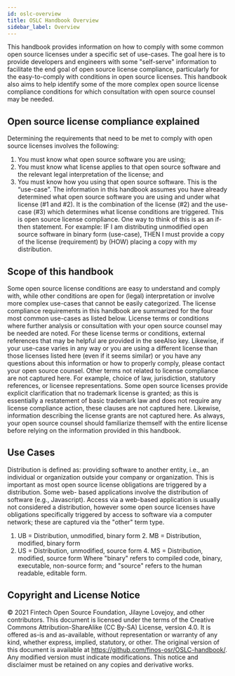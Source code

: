 ```yaml
---
id: oslc-overview
title: OSLC Handbook Overview
sidebar_label: Overview
---
```


This handbook provides information on how to comply with some common open source licenses under a specific set of use-cases. The goal here is to provide developers and engineers with some "self-serve" information to facilitate the end goal of open source license compliance, particularly for the easy-to-comply with conditions in open source licenses. This handbook also aims to help identify some of the more complex open source license compliance conditions for which consultation with open source counsel may be needed.

## Open source license compliance explained
Determining the requirements that need to be met to comply with open source licenses involves the following:
1. You must know what open source software you are using;
2. You must know what license applies to that open source software and the relevant legal interpretation of the license; and
3. You must know how you using that open source software. This is the “use-case”.
The information in this handbook assumes you have already determined what open source software you are using and under what license (#1 and #2). It is the combination of the license (#2) and the use-case (#3) which determines what license conditions are triggered. This is open source license compliance.
One way to think of this is as an if-then statement. For example: IF I am distributing unmodified open source software in binary form (use-case), THEN I must provide a copy of the license (requirement) by (HOW) placing a copy with my distribution.

## Scope of this handbook
Some open source license conditions are easy to understand and comply with, while other conditions are open for (legal) interpretation or involve more complex use-cases that cannot be easily categorized. The license compliance requirements in this handbook are summarized for the four most common use-cases as listed below. License terms or conditions where further analysis or consultation with your open source counsel may be needed are noted. For these license terms or conditions, external references that may be helpful are provided in the seeAlso key. Likewise, if your use-case varies in any way or you are using a different license than those licenses listed here (even if it seems similar) or you have any questions about this information or how to properly comply, please contact your open source counsel.
Other terms not related to license compliance are not captured here. For example, choice of law, jurisdiction, statutory references, or licensee representations. Some open source licenses provide explicit clarification that no trademark license is granted; as this is essentially a restatement of basic trademark law and does not require any license compliance action, these clauses are not captured here. Likewise, information describing the license grants are not captured here. As always, your open source counsel should familiarize themself with the entire license before relying on the information provided in this handbook.


## Use Cases
Distribution is defined as:
     providing software to another entity, i.e., an individual or organization outside
     your company or organization.
This is important as most open source license obligations are triggered by a distribution. Some web- based applications involve the distribution of software (e.g., Javascript). Access via a web-based application is usually not considered a distribution, however some open source licenses have obligations specifically triggered by access to software via a computer network; these are captured via the "other" term type.
1. UB = Distribution, unmodified, binary form 2. MB = Distribution, modified, binary form
3. US = Distribution, unmodified, source form 4. MS = Distribution, modified, source form
Where "binary" refers to compiled code, binary, executable, non-source form; and "source" refers to the human readable, editable form.

## Copyright and License Notice
© 2021 Fintech Open Source Foundation, Jilayne Lovejoy, and other contributors. This document is licensed under the terms of the Creative Commons Attribution-ShareAlike (CC By-SA) License, version 4.0. It is offered as-is and as-available, without representation or warranty of any kind, whether express, implied, statutory, or other. The original version of this document is available at https://github.com/finos-osr/OSLC-handbook/. Any modified version must indicate modifications. This notice and disclaimer must be retained on any copies and derivative works.
